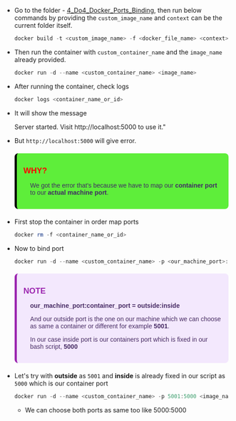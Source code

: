 - Go to the folder - [4_Do4_Docker_Ports_Binding](/3_DockerFiles_Scripts/4_Docker_Ports_Binding/), then run below commands by providing the `custom_image_name` and `context` can be the current folder itself.

    ```powershell
    docker build -t <custom_image_name> -f <docker_file_name> <context>
    ```
- Then run the container with `custom_container_name` and the `image_name` already provided.

    ```powershell
    docker run -d --name <custom_container_name> <image_name>
    ```

- After running the container, check logs

    ```powershell
    docker logs <container_name_or_id>
    ```

- It will show the message

    Server started. Visit http://localhost:5000 to use it."

- But `http://localhost:5000` will give error.

    <div style="background-color:rgb(94, 238, 58);
        border-left: 5px solid black;
        padding: 15px;
        border-radius: 8px;
        margin: 20px 0;
        color:rgb(65, 43, 100);
        font-family: Arial, sans-serif;">

    <strong style="display: block;margin-bottom: 8px;font-size: 18px; font-weight: bold; color:rgb(255, 0, 0)">WHY?</strong>

    <p style="padding-left: 15px">
    We got the error that's because we have to map our <strong>container port</strong> to our <strong>actual machine port</strong>.
    </p>
   </div>

- First stop the container in order map ports 

    ```powershell
    docker rm -f <container_name_or_id>
    ```

- Now to bind port

    ```powershell
    docker run -d --name <custom_container_name> -p <our_machine_port>:<container_port> <image_name>
    ```


    <div style="background-color: #f3e8fd;
        border-left: 5px solid #9c27b0;
        padding: 15px;
        border-radius: 8px;
        margin: 20px 0;
        color: #472b64;
        font-family: Arial, sans-serif;">

    <strong style="display: block;margin-bottom: 8px;font-size: 18px; font-weight: bold; color: #9c27b0">NOTE</strong>

    <p style="padding-left: 15px; font-weight:bold">
        our_machine_port:container_port = outside:inside
    </p>

    <p style="padding-left: 15px;">
        And our outside port is the one on our machine which we can choose as same a container or different for example <strong>5001</strong>.
    </p>

    <p style="padding-left: 15px;">
        In our case inside port is our containers port which is fixed in our bash script, <strong>5000</strong>
    </p>
    </div>

- Let's try with **outside** as `5001` and **inside** is already fixed in our script as `5000` which is our container port

    ```powershell
    docker run -d --name <custom_container_name> -p 5001:5000 <image_name>
    ```

    - We can choose both ports as same too like 5000:5000
